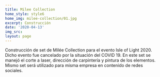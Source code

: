 ```yaml
---
title: Milee Collection
home_style: style6
home_img: milee-collection/01.jpg
excerpt: Construcción
date: '2020-04-13'
img_src: 
layout: page
---
```


Construcción de set de Milée Collection para el evento Isle of Light 2020. Dicho evento fue cancelado por la situación del COVID 19. En este set se manejó el corte a laser, dirección de carpintería y pintura de los elementos. Mismo set será utilizado para misma empresa en contenido de redes sociales.
